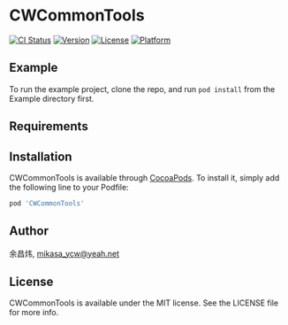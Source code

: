 # CWCommonTools

[![CI Status](https://img.shields.io/travis/余昌炜/CWCommonTools.svg?style=flat)](https://travis-ci.org/余昌炜/CWCommonTools)
[![Version](https://img.shields.io/cocoapods/v/CWCommonTools.svg?style=flat)](https://cocoapods.org/pods/CWCommonTools)
[![License](https://img.shields.io/cocoapods/l/CWCommonTools.svg?style=flat)](https://cocoapods.org/pods/CWCommonTools)
[![Platform](https://img.shields.io/cocoapods/p/CWCommonTools.svg?style=flat)](https://cocoapods.org/pods/CWCommonTools)

## Example

To run the example project, clone the repo, and run `pod install` from the Example directory first.

## Requirements

## Installation

CWCommonTools is available through [CocoaPods](https://cocoapods.org). To install
it, simply add the following line to your Podfile:

```ruby
pod 'CWCommonTools'
```

## Author

余昌炜, mikasa_ycw@yeah.net

## License

CWCommonTools is available under the MIT license. See the LICENSE file for more info.
